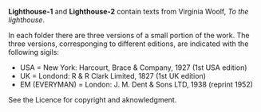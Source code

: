 **Lighthouse-1** and **Lighthouse-2** contain texts from Virginia Woolf, *To the lighthouse*.

In each folder there are three versions of a small portion of the work.
The three versions, corresponging to different editions, are indicated with the following sigils:
- USA = New York: Harcourt, Brace & Company, 1927 (1st USA edition)
- UK = Londond: R & R Clark Limited, 1827 (1st UK edition)
- EM (EVERYMAN) = London: J. M. Dent & Sons LTD, 1938 (reprint 1952)


See the Licence for copyright and aknowledgment.